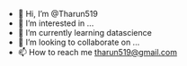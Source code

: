- 👋 Hi, I’m @Tharun519
- 👀 I’m interested in ...
- 🌱 I’m currently learning datascience
- 💞️ I’m looking to collaborate on ...
- 📫 How to reach me tharun519@gmail.com

<!---
Tharun519/Tharun519 is a ✨ special ✨ repository because its `README.md` (this file) appears on your GitHub profile.
You can click the Preview link to take a look at your changes.
--->
